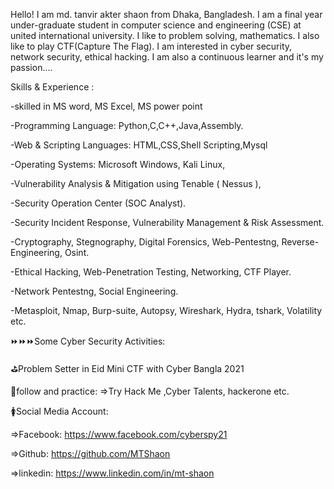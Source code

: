 Hello! I am md. tanvir akter shaon from Dhaka, Bangladesh. I am a final year under-graduate student in computer science and engineering (CSE) at united international university. I like to problem solving, mathematics. I also like to play CTF(Capture The Flag). I am interested in cyber security, network security, ethical hacking. I am also a continuous learner and it's my passion....

Skills & Experience :

-skilled in MS word, MS Excel, MS power point

-Programming Language: Python,C,C++,Java,Assembly.

-Web & Scripting Languages: HTML,CSS,Shell Scripting,Mysql

-Operating Systems: Microsoft Windows, Kali Linux,

-Vulnerability Analysis & Mitigation using Tenable ( Nessus ),

-Security Operation Center (SOC Analyst).

-Security Incident Response, Vulnerability Management & Risk Assessment.

-Cryptography, Stegnography, Digital Forensics, Web-Pentestng, Reverse-Engineering, Osint.

-Ethical Hacking, Web-Penetration Testing, Networking, CTF Player.

-Network Pentestng, Social Engineering.

-Metasploit, Nmap, Burp-suite, Autopsy, Wireshark, Hydra, tshark, Volatility etc.

⏩⏩⏩Some Cyber Security Activities:

⛳Problem Setter in Eid Mini CTF with Cyber Bangla 2021

👀follow and practice: =>Try Hack Me ,Cyber Talents, hackerone etc.

🚺Social Media Account:

=>Facebook: https://www.facebook.com/cyberspy21 

=>Github: https://github.com/MTShaon 

=>linkedin: https://www.linkedin.com/in/mt-shaon

<!---
MTShaon/MTShaon is a ✨ special ✨ repository because its `README.md` (this file) appears on your GitHub profile.
You can click the Preview link to take a look at your changes.
--->
